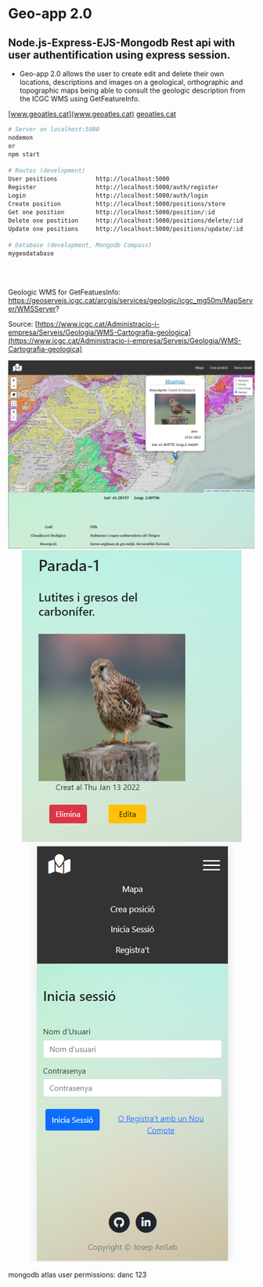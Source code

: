 # Geo-app 2.0

## Node.js-Express-EJS-Mongodb Rest api with user authentification using express session.


* Geo-app 2.0 allows the user to create edit and delete their own locations, descriptions and images on a geological,  orthographic and topographic maps being able to consult the geologic description from the ICGC WMS using GetFeatureInfo. 

[www.geoatles.cat](www.geoatles.cat)
[geoatles.cat](geoatles.cat)

```bash
# Server on localhost:5000
nodemon 
or
npm start

# Routes (development)
User positions	         http://localhost:5000
Register                 http://localhost:5000/auth/register
Login                    http://localhost:5000/auth/login
Create position          http://localhost:5000/positions/store
Get one position         http://localhost:5000/position/:id
Delete one postition     http://localhost:5000/positions/delete/:id
Update one positions     http://localhost:5000/positions/update/:id

# Database (development, Mongodb Compass)
mygeodatabase
```
<br>

<br>

Geologic WMS for GetFeatuesInfo: https://geoserveis.icgc.cat/arcgis/services/geologic/icgc_mg50m/MapServer/WMSServer? <br>

Source: [https://www.icgc.cat/Administracio-i-empresa/Serveis/Geologia/WMS-Cartografia-geologica](https://www.icgc.cat/Administracio-i-empresa/Serveis/Geologia/WMS-Cartografia-geologica)

<p align="center">
<img   src="./img_github/mapa-popup.PNG">
<img   src="./img_github/post.PNG">
<img   src="./img_github/mobil.PNG">
</p>


mongodb atlas user permissions: danc 123